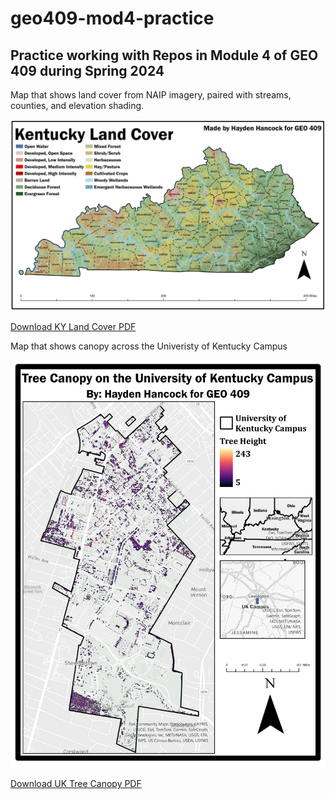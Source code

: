# geo409-mod4-practice

## Practice working with Repos in Module 4 of GEO 409 during Spring 2024

Map that shows land cover from NAIP imagery, paired with streams, counties, and elevation shading.

![KYLandCover](pngs/KYLandCover-1.png)

[Download KY Land Cover PDF](KYLandCover.pdf)

Map that shows canopy across the Univeristy of Kentucky Campus

![UKTreeCanopy](pngs/UKTreeCanopy-1.png)

[Download UK Tree Canopy PDF](UKTreeCanopy.pdf)
